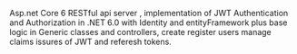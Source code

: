Asp.net Core 6 RESTful api server , implementation of JWT Authentication and Authorization in .NET 6.0 with Identity and entityFramework  plus base logic in Generic classes and controllers, create register users manage claims issures of JWT and referesh tokens.
